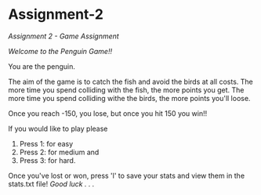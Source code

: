 # Assignment-2
_Assignment 2 - Game Assignment_


_Welcome to the Penguin Game!!_ 

You are the penguin.

The aim of the game is to catch the fish and avoid the birds at all costs. 
The more time you spend colliding with the fish, the more points you get.
The more time you spend colliding withe the birds, the more points you'll loose.

Once you reach -150, you lose, but once you hit 150 you win!!


If you would like to play please 

1. Press 1: for easy 
2. Press 2: for medium and 
3. Press 3: for hard. 

Once you've lost or won, press 'l' to save your stats and view them in the stats.txt file!
_Good luck . . ._ 


